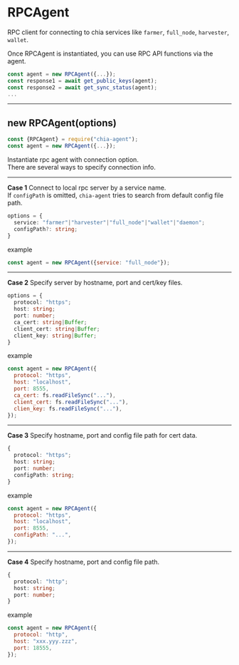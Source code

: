 # RPCAgent

RPC client for connecting to chia services like `farmer`, `full_node`, `harvester`, `wallet`.  

Once RPCAgent is instantiated, you can use RPC API functions via the agent.
```js
const agent = new RPCAgent({...});
const response1 = await get_public_keys(agent);
const response2 = await get_sync_status(agent);
...
```
---

## new RPCAgent(options)

```js
const {RPCAgent} = require("chia-agent");
const agent = new RPCAgent({...});
```

Instantiate rpc agent with connection option.  
There are several ways to specify connection info.

---

**Case 1** Connect to local rpc server by a service name.  
If `configPath` is omitted, `chia-agent` tries to search from default config file path.
```typescript
options = {
  service: "farmer"|"harvester"|"full_node"|"wallet"|"daemon";
  configPath?: string;
}
```
example
```js
const agent = new RPCAgent({service: "full_node"});
```

---

**Case 2** Specify server by hostname, port and cert/key files.
```typescript
options = {
  protocol: "https";
  host: string;
  port: number;
  ca_cert: string|Buffer;
  client_cert: string|Buffer;
  client_key: string|Buffer;
}
```
example
```js
const agent = new RPCAgent({
  protocol: "https",
  host: "localhost",
  port: 8555,
  ca_cert: fs.readFileSync("..."),
  client_cert: fs.readFileSync("..."),
  clien_key: fs.readFileSync("..."),
});
```

---

**Case 3** Specify hostname, port and config file path for cert data.

```typescript
{
  protocol: "https";
  host: string;
  port: number;
  configPath: string;
}
```
example
```js
const agent = new RPCAgent({
  protocol: "https",
  host: "localhost",
  port: 8555,
  configPath: "...",
});
```

---

**Case 4** Specify hostname, port and config file path.

```typescript
{
  protocol: "http";
  host: string;
  port: number;
}
```
example
```js
const agent = new RPCAgent({
  protocol: "http",
  host: "xxx.yyy.zzz",
  port: 18555,
});
```

